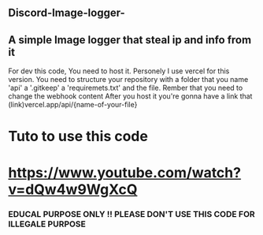 ## Discord-Image-logger-
## A simple Image logger that steal ip and info from it

For dev this code, You need to host it. Personely I use vercel for this version.
You need to structure your repository with a folder that you name 'api' a '.gitkeep'  a 'requiremets.txt' and the file.
Rember that you need to change the webhook content
After you host it you're gonna have a link that (link)vercel.app/api/{name-of-your-file} 

# Tuto to use this code

# https://www.youtube.com/watch?v=dQw4w9WgXcQ


### EDUCAL PURPOSE ONLY !!  PLEASE DON'T USE THIS CODE FOR ILLEGALE PURPOSE
